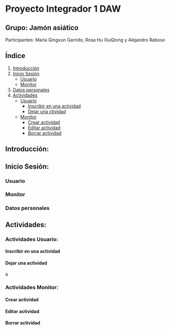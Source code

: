 # Proyecto Integrador 1 DAW
## Grupo: Jamón asiático
Participantes: María Qingxun Garrido, Rosa Hu  XiuQiong y Alejandro Raboso


 ## Índice

1. [Introducción](#introducción)
2. [Inicio Sesión](#inicio-sesión)
   * [Usuario](#usuario)
   * [Monitor](#monitor)
3. [Datos personales](#datos-personales)
4. [Actividades](#actividades)
   * [Usuario](#actividades-usuario)
     * [Inscribir en una actividad](#inscribir-en-una-actividad)
     * [Dejar una ctividad](#dejar-una-actividad)
   * [Monitor](#actividades-monitor)
     * [Crear actividad](#crear-actividad)
     * [Editar actividad](#editar-actividad)
     * [Borrar actividad](#borrar-actividad)
 
## Introducción:
## Inicio Sesión:
### Usuario
### Monitor
### Datos personales
## Actividades:
### Actividades Usuario:
#### Inscribir en una actividad
#### Dejar una actividad
a
### Actividades Monitor:
#### Crear actividad
#### Editar actividad
#### Borrar actividad
